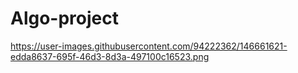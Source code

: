 # Algo-project

https://user-images.githubusercontent.com/94222362/146661621-edda8637-695f-46d3-8d3a-497100c16523.png
